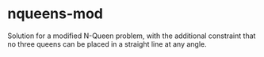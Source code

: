 # nqueens-mod
Solution for a modified N-Queen problem, with the additional constraint that no three queens can be placed in a straight line at any angle.
